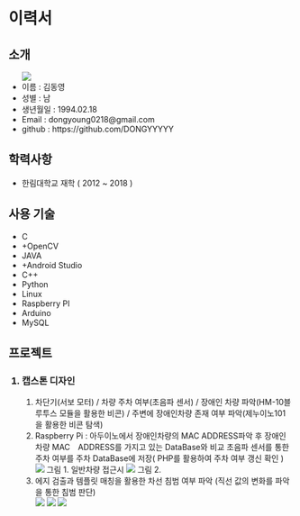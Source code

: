 <h1>이력서</h1>   
<h2>소개</h2>                                                                                                                                 
<ul>
  <img src="https://user-images.githubusercontent.com/37283294/48554860-e4b49580-e922-11e8-99cc-a022c4c6cc17.jpg"/>
  <li>이름 : 김동영</li>
  <li>성별 : 남</li>
  <li>생년월일 : 1994.02.18</li>
  <li>Email : dongyoung0218@gmail.com</li>
  <li>github : https://github.com/DONGYYYYY</li>
</ul>

<h2>학력사항</h2>
<ul>
  <li>한림대학교 재학 ( 2012 ~ 2018 )</li>    
</ul>

<h2>사용 기술</h2>
<ul>
  <li>C</li>
  <li>+OpenCV</li>
  <li>JAVA</li>
  <li>+Android Studio</li>
  <li>C++</li>
  <li>Python</li>
  <li>Linux</li>
  <li>Raspberry PI</li>
  <li>Arduino</li>
  <li>MySQL</li>
</ul>

<h2>프로젝트</h2>

<ol>
  <h3><li>캡스톤 디자인</li></h3>
  <ol>
    <li>차단기(서보 모터) / 차량 주차 여부(초음파 센서) / 장애인 차량 파악(HM-10블루투스 모듈을 활용한 비콘) / 주변에 장애인차량 존재 여부 파악(제누이노101을 활용한 비콘 탐색)</li>
        <li>Raspberry Pi : 아두이노에서 장애인차량의 MAC ADDRESS파악 후 장애인 차량 MAC　ADDRESS를 가지고 있는 DataBase와 비교 초음파 센서를 통한 주차 여부를 주차 DataBase에 저장( PHP를 활용하여 주차 여부 갱신 확인 ) </li>
        <img src="https://user-images.githubusercontent.com/37283294/48555389-6822b680-e924-11e8-9cbe-b82be120b511.png"/>
        그림 1. 일반차량 접근시
        <img src="https://user-images.githubusercontent.com/37283294/48555395-6a851080-e924-11e8-8488-25d49ba36f62.png"/>
        그림 2. 
        <li>에지 검출과 템플릿 매칭을 활용한 차선 침범 여부 파악 (직선 값의 변화를 파악을 통한 침범 판단) </li>
        <img src="https://user-images.githubusercontent.com/37283294/48555399-6e189780-e924-11e8-893b-51aada1bcf4b.png"/>
        <img src="https://user-images.githubusercontent.com/37283294/48555403-707af180-e924-11e8-83b8-d7370f75e560.png"/>
        <img src="https://user-images.githubusercontent.com/37283294/48555405-72dd4b80-e924-11e8-9f98-273599e8c1f0.png"/>
  </ol>
</ol>



